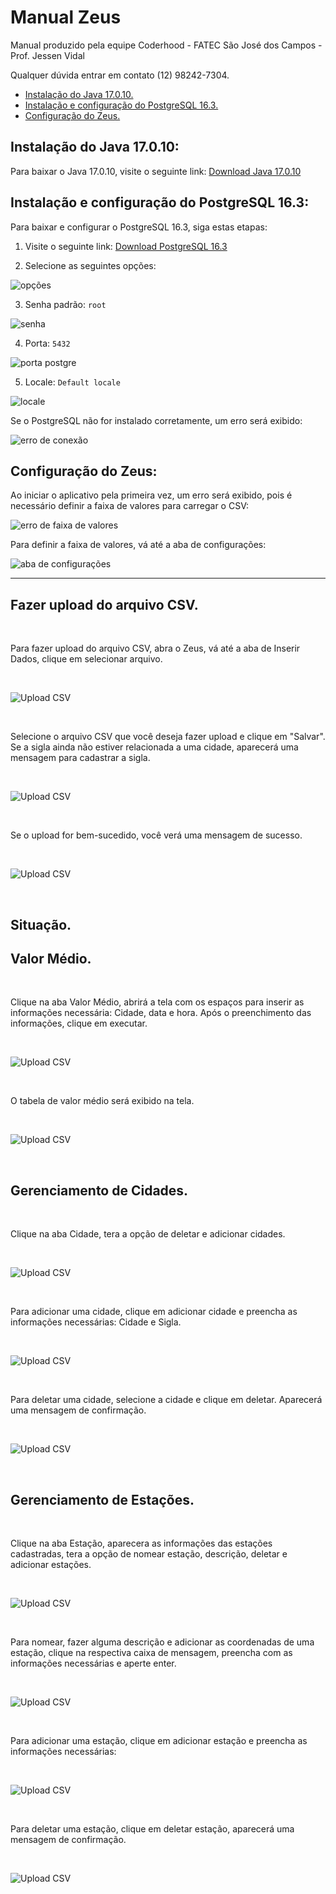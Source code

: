 # Manual Zeus

Manual produzido pela equipe Coderhood - FATEC São José dos Campos - Prof. Jessen Vidal

Qualquer dúvida entrar em contato (12) 98242-7304.


- [Instalação do Java 17.0.10.](#instalação-do-java-17010)
- [Instalação e configuração do PostgreSQL 16.3.](#instalação-e-configuração-do-postgresql-163)
- [Configuração do Zeus.](#configuração-do-zeus)

## Instalação do Java 17.0.10:

Para baixar o Java 17.0.10, visite o seguinte link: [Download Java 17.0.10](https://www.oracle.com/java/technologies/javase/jdk17-archive-downloads.html)

## Instalação e configuração do PostgreSQL 16.3:

Para baixar e configurar o PostgreSQL 16.3, siga estas etapas:

1. Visite o seguinte link: [Download PostgreSQL 16.3](https://www.enterprisedb.com/downloads/postgres-postgresql-downloads)

2. Selecione as seguintes opções:

![opções](../imagens/00%20-%20Instala%C3%A7%C3%A3o%20PostgreSQL%2001.png)

3. Senha padrão: `root`

![senha](../imagens/01%20-%20Instal%C3%A7ao%20Postgre%20SQL%2002.png)

4. Porta: `5432`

![porta postgre](../imagens/03%20-%20Instala%C3%A7%C3%A3o%20PostgreSQL%2004.png)

5. Locale: `Default locale`

![locale](../imagens/02%20-%20Instala%C3%A7%C3%A3o%20PostgreSQL%2003.png)

Se o PostgreSQL não for instalado corretamente, um erro será exibido:

![erro de conexão]()

## Configuração do Zeus:

Ao iniciar o aplicativo pela primeira vez, um erro será exibido, pois é necessário definir a faixa de valores para carregar o CSV:

![erro de faixa de valores](imagens/image(5).png)

Para definir a faixa de valores, vá até a aba de configurações:

![aba de configurações](imagens/image(6).png)

---

## Fazer upload do arquivo CSV.

<br/>

Para fazer upload do arquivo CSV, abra o Zeus, vá até a aba de Inserir Dados, clique em selecionar arquivo. 

<br/>

![Upload CSV](../imagens/image.png)

<br/>

Selecione o arquivo CSV que você deseja fazer upload e clique em "Salvar".
Se a sigla ainda não estiver relacionada a uma cidade, aparecerá uma mensagem para cadastrar a sigla.

<br/>

![Upload CSV](../imagens/image-3.png)

<br/>

Se o upload for bem-sucedido, você verá uma mensagem de sucesso.

<br/>

![Upload CSV](../imagens/image-2.png)

<br/>

## Situação.

## Valor Médio.

<br/>

Clique na aba Valor Médio, abrirá a tela com os espaços para inserir as informações necessária: Cidade, data e hora.
Após o preenchimento das informações, clique em executar.

<br/>

![Upload CSV](../imagens/image-6.png)

<br/>

O tabela de valor médio será exibido na tela.

<br/>

![Upload CSV](../imagens/image-8.png)

<br/>

## Gerenciamento de Cidades.

<br/>

Clique na aba Cidade, tera a opção de deletar e adicionar cidades.

<br/>

![Upload CSV](../imagens/image-12.png)

<br/>

Para adicionar uma cidade, clique em adicionar cidade e preencha as informações necessárias: Cidade e Sigla.

<br/>

![Upload CSV](../imagens/image-13.png)

<br/>

Para deletar uma cidade, selecione a cidade e clique em deletar. Aparecerá uma mensagem de confirmação.

<br/>

![Upload CSV](../imagens/image-14.png)

<br/>

## Gerenciamento de Estações.

<br/>

Clique na aba Estação, aparecera as informações das estações cadastradas, tera a opção de nomear estação, descrição, deletar e adicionar estações.

<br/>

![Upload CSV](../imagens/image-22.png)

<br/>

Para nomear, fazer alguma descrição e adicionar as coordenadas de uma estação, clique na respectiva caixa de mensagem, preencha com as informações necessárias e aperte enter.

<br/>

![Upload CSV](../imagens/image-23.png)

<br/>

Para adicionar uma estação, clique em adicionar estação e preencha as informações necessárias:

<br/>

![Upload CSV](../imagens/image-10.png)

<br/>

Para deletar uma estação, clique em deletar estação, aparecerá uma mensagem de confirmação.

<br/>

![Upload CSV](../imagens/image-9.png)
